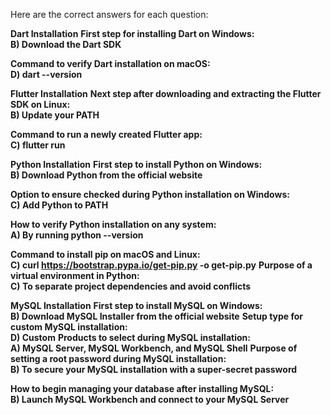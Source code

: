 Here are the correct answers for each question:

**Dart Installation**
 **First step for installing Dart on Windows:**  
   **B) Download the Dart SDK**

 **Command to verify Dart installation on macOS:**  
   **D) dart --version**

**Flutter Installation**
**Next step after downloading and extracting the Flutter SDK on Linux:**  
   **B) Update your PATH**

**Command to run a newly created Flutter app:**  
   **C) flutter run**

**Python Installation**
**First step to install Python on Windows:**  
   **B) Download Python from the official website**

 **Option to ensure checked during Python installation on Windows:**  
   **C) Add Python to PATH**

 **How to verify Python installation on any system:**  
   **A) By running python --version**

 **Command to install pip on macOS and Linux:**  
   **C) curl https://bootstrap.pypa.io/get-pip.py -o get-pip.py**
 **Purpose of a virtual environment in Python:**  
   **C) To separate project dependencies and avoid conflicts**

**MySQL Installation**
 **First step to install MySQL on Windows:**  
    **B) Download MySQL Installer from the official website**
 **Setup type for custom MySQL installation:**  
    **D) Custom**
 **Products to select during MySQL installation:**  
    **A) MySQL Server, MySQL Workbench, and MySQL Shell**
 **Purpose of setting a root password during MySQL installation:**  
    **B) To secure your MySQL installation with a super-secret password**

 **How to begin managing your database after installing MySQL:**  
    **B) Launch MySQL Workbench and connect to your MySQL Server**
